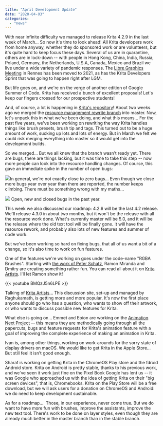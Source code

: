 ```yaml
---
title: "April Development Update"
date: "2020-04-03"
categories: 
  - "news"
---
```


With near infinite difficulty we managed to release Krita 4.2.9 in the last week of March... So now it's time to look ahead! All Krita developers work from home anyway, whether they do sponsored work or are volunteers, but it's quite hard to keep focus these days. Several of us are in quarantine, others are in lock-down -- with people in Hong Kong, China, India, Russia, Poland, Germany, the Netherlands, U.S.A, Canada, Mexico and Brazil we live under a wide variety of pandemic responses. The [Libre Graphics Meeting](https://libregraphicsmeeting.org/2020/en/index.html) in Rennes has been moved to 2021, as has the Krita Developers Sprint that was going to happen right after LGM.

But life goes on, and we're on the verge of another edition of Google Summer of Code. Krita has received a bunch of excellent proposals! Let's keep our fingers crossed for our prospective students!

And, of course, a lot is happening in [Krita's repository](https://invent.kde.org/kde/krita)! About two weeks ago we merged the [resource management rewrite branch](https://phabricator.kde.org/T379) into master. Now, let's unpack this in what we've been doing, and what this means... For the past five years, we've been working on rewriting the way Krita handles things like brush presets, brush tip and tags. This turned out to be a huge amount of work, sucking up lots and lots of energy. But in March we felt we could risk merging everything into master so it would get into the development builds.

So we merged... But we all knew that the branch wasn't ready yet. There are bugs, there are things lacking, but it was time to take this step -- now more people can look into the resource handling changes. Of course, this gave an immediate spike in the number of open bugs:

[![](/images/posts/2020/Screenshot_20200402_105349.png)](/images/posts/2020/Screenshot_20200402_105349.png)In general, we're not exactly close to zero bugs... Even though we close more bugs year over year than there are reported, the number keeps climbing. There must be something wrong with my maths...

[![](/images/posts/2020/Screenshot_20200402_105503.png)](/images/posts/2020/Screenshot_20200402_105503.png) Open, new and closed bugs in the past year.

This week we also discussed our roadmap: 4.2.9 will be the last 4.2 release. We'll release 4.3.0 in about two months, but it won't be the release with all the resource work done. What's currently master will be 5.0, and it will be the release where the old text tool will be finally gone. It will have the resource rework, and probably also lots of new features and summer of code work.

But we've been working so hard on fixing bugs, that all of us want a bit of a change, so it's also time to work on fun features.

One of the features we're working on goes under the code-name "RGBA Brushes". Starting with [the work of Peter Schatz](https://invent.kde.org/kde/krita/-/merge_requests/277), Ramon Miranda and Dmitry are creating something rather fun. You can read all about it on [Krita Artists](https://krita-artists.org/t/use-alpha-channel-in-brush-tips-or-add-an-overlay-tip/4147). I'll let Ramon show it!

{{< youtube BMQzJ5n6LPE >}}

Talking of [Krita Artists](https://krita-artists.org/)... This discussion site, set-up and managed by Raghukamath, is getting more and more popular. It's now the first place anyone should go who has a question, who wants to show off their artwork, or who wants to discuss possible new features for Krita.

What else is going on... Emmet and Eoion are working on the [Animation Next Project](https://phabricator.kde.org/T12769) -- this means they are methodically going through all the papercuts, bugs and feature requests for Krita's animation feature with a goal of improving the complete experience of making an animation in Krita.

Ivan is, among other things, working on work-arounds for the sorry state of display drivers on macOS. We would like to get Krita in the Apple Store... But still feel it isn't good enough.

Sharaf is working on getting Krita in the ChromeOS Play store and the fdroid Android store. Krita on Android is pretty stable, thanks to his previous work, and we've seen it work just fine on the Pixel Book Google has lent us -- it was Google who approached us with the idea of getting Krita on their "big screen devices", that is, Chromebooks. Krita on the Play Store will be a free download, but we will ask users for a donation on ChromeOS and Android: we do need to keep development sustainable.

As for a roadmap...  Those, in our experience, never come true. But we do want to have more fun with brushes, improve the assistants, improve the new text tool. There's work to be done on layer styles, even though they are already much better in the master branch than in the stable branch.
